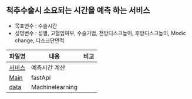 ## 척추수술시 소요되는 시간을 예측 하는 서비스
- 목표변수 : 수술시간
- 성명변수 : 성별, 고혈압여부, 수술기법, 전방디스크높이, 후방디스크높이, Modic change, 디스크단면적

|파일명|내용| 비고 |
|---|---|---|
| [서비스](./RecurrenceOfSurgery_service_machinelearning.html) | 예측시간 계산 | |
| [Main](./main.py)| fastApi | |
| [data](./datasets/test02.pkl)| Machinelearning | |

